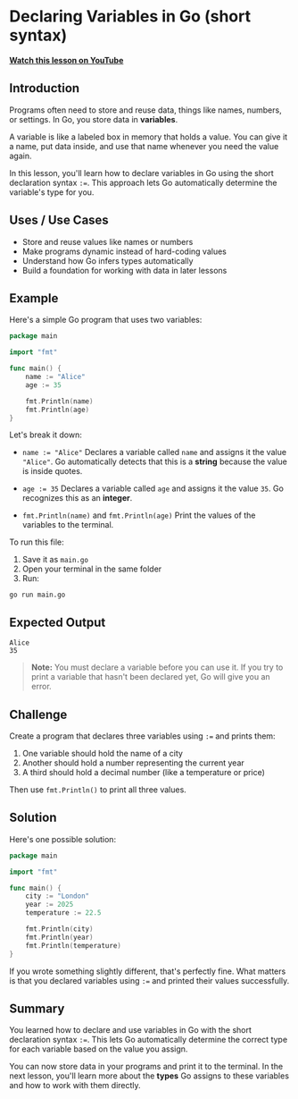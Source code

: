 # Declaring Variables in Go (short syntax)

**[Watch this lesson on YouTube](https://youtube.com/watch?v=PJz01dH8ZN4)**

## Introduction

Programs often need to store and reuse data, things like names, numbers, or settings.
In Go, you store data in **variables**.

A variable is like a labeled box in memory that holds a value. You can give it a name, put data inside, and use that name whenever you need the value again.

In this lesson, you'll learn how to declare variables in Go using the short declaration syntax `:=`. This approach lets Go automatically determine the variable's type for you.

## Uses / Use Cases

- Store and reuse values like names or numbers
- Make programs dynamic instead of hard-coding values
- Understand how Go infers types automatically
- Build a foundation for working with data in later lessons

## Example

Here's a simple Go program that uses two variables:

```go
package main

import "fmt"

func main() {
    name := "Alice"
    age := 35

    fmt.Println(name)
    fmt.Println(age)
}
```

Let's break it down:

* `name := "Alice"`
  Declares a variable called `name` and assigns it the value `"Alice"`.
  Go automatically detects that this is a **string** because the value is inside quotes.

* `age := 35`
  Declares a variable called `age` and assigns it the value `35`.
  Go recognizes this as an **integer**.

* `fmt.Println(name)` and `fmt.Println(age)`
  Print the values of the variables to the terminal.

To run this file:

1. Save it as `main.go`
2. Open your terminal in the same folder
3. Run:

```
go run main.go
```

## Expected Output

```
Alice
35
```

> **Note:** You must declare a variable before you can use it. If you try to print a variable that hasn't been declared yet, Go will give you an error.

## Challenge

Create a program that declares three variables using `:=` and prints them:

1. One variable should hold the name of a city
2. Another should hold a number representing the current year
3. A third should hold a decimal number (like a temperature or price)

Then use `fmt.Println()` to print all three values.

## Solution

Here's one possible solution:

```go
package main

import "fmt"

func main() {
    city := "London"
    year := 2025
    temperature := 22.5

    fmt.Println(city)
    fmt.Println(year)
    fmt.Println(temperature)
}
```

If you wrote something slightly different, that's perfectly fine.
What matters is that you declared variables using `:=` and printed their values successfully.

## Summary

You learned how to declare and use variables in Go with the short declaration syntax `:=`.
This lets Go automatically determine the correct type for each variable based on the value you assign.

You can now store data in your programs and print it to the terminal.
In the next lesson, you'll learn more about the **types** Go assigns to these variables and how to work with them directly.



